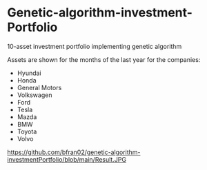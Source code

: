 # Genetic-algorithm-investment- Portfolio
10-asset investment portfolio implementing genetic algorithm

Assets are shown for the months of the last year for the companies:
  - Hyundai
  - Honda
  - General Motors
  - Volkswagen
  - Ford
  - Tesla
  - Mazda
  - BMW
  - Toyota
  - Volvo

https://github.com/bfran02/genetic-algorithm-investmentPortfolio/blob/main/Result.JPG
